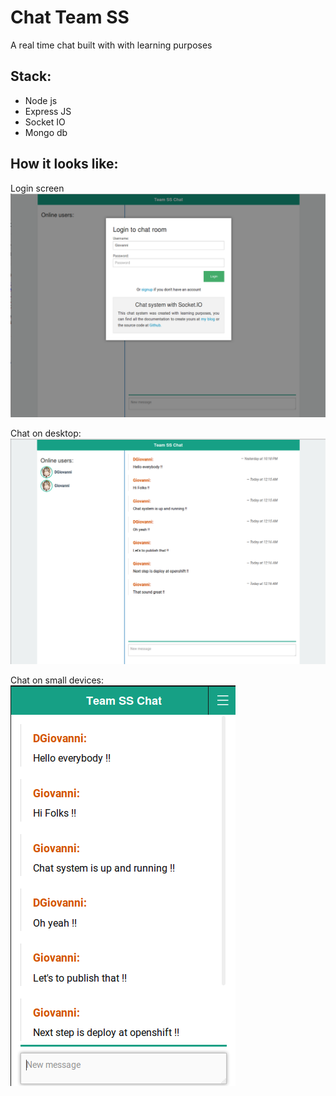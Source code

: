 Chat Team SS
============
A real time chat built with with learning purposes

## Stack:
- Node js
- Express JS
- Socket IO
- Mongo db

## How it looks like:

Login screen<br/>
![Login](docs/screenshots/login.png)

Chat on desktop:<br/>
![Chat](docs/screenshots/chat_desktop.png)

Chat on small devices:<br/>
![Chat devices](docs/screenshots/chat_mobile.png)
